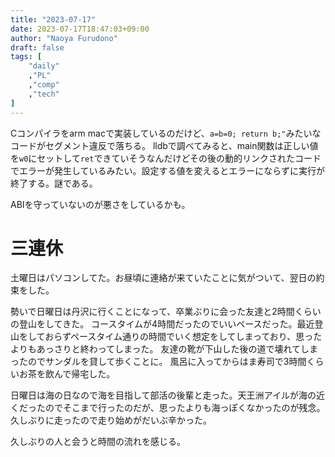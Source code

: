```yaml
---
title: "2023-07-17"
date: 2023-07-17T18:47:03+09:00
author: "Naoya Furudono"
draft: false
tags: [
    "daily"
    ,"PL"
    ,"comp"
    ,"tech"
]
---
```


Cコンパイラをarm macで実装しているのだけど、`a=b=0; return b;"`みたいなコードがセグメント違反で落ちる。
lldbで調べてみると、main関数は正しい値を`w0`にセットして`ret`できていそうなんだけどその後の動的リンクされたコードでエラーが発生しているみたい。設定する値を変えるとエラーにならずに実行が終了する。謎である。

ABIを守っていないのが悪さをしているかも。

# 三連休

土曜日はパソコンしてた。お昼頃に連絡が来ていたことに気がついて、翌日の約束をした。

勢いで日曜日は丹沢に行くことになって、卒業ぶりに会った友達と2時間くらいの登山をしてきた。
コースタイムが4時間だったのでいいペースだった。最近登山をしておらずペースタイム通りの時間でいく想定をしてしまっており、思ったよりもあっさりと終わってしまった。
友達の靴が下山した後の道で壊れてしまったのでサンダルを貸して歩くことに。
風呂に入ってからはま寿司で3時間くらいお茶を飲んで帰宅した。

日曜日は海の日なので海を目指して部活の後輩と走った。天王洲アイルが海の近くだったのでそこまで行ったのだが、思ったよりも海っぽくなかったのが残念。久しぶりに走ったので走り始めがだいぶ辛かった。

久しぶりの人と会うと時間の流れを感じる。
